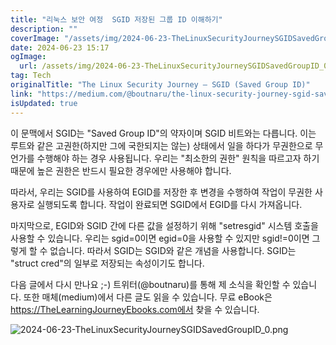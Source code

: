 ```yaml
---
title: "리눅스 보안 여정  SGID 저장된 그룹 ID 이해하기"
description: ""
coverImage: "/assets/img/2024-06-23-TheLinuxSecurityJourneySGIDSavedGroupID_0.png"
date: 2024-06-23 15:17
ogImage:
  url: /assets/img/2024-06-23-TheLinuxSecurityJourneySGIDSavedGroupID_0.png
tag: Tech
originalTitle: "The Linux Security Journey — SGID (Saved Group ID)"
link: "https://medium.com/@boutnaru/the-linux-security-journey-sgid-saved-group-id-07b4507b319e"
isUpdated: true
---
```


이 문맥에서 SGID는 "Saved Group ID"의 약자이며 SGID 비트와는 다릅니다. 이는 루트와 같은 고권한(하지만 그에 국한되지는 않는) 상태에서 일을 하다가 무권한으로 무언가를 수행해야 하는 경우 사용됩니다. 우리는 "최소한의 권한" 원칙을 따르고자 하기 때문에 높은 권한은 반드시 필요한 경우에만 사용해야 합니다.

따라서, 우리는 SGID를 사용하여 EGID를 저장한 후 변경을 수행하여 작업이 무권한 사용자로 실행되도록 합니다. 작업이 완료되면 SGID에서 EGID를 다시 가져옵니다.

마지막으로, EGID와 SGID 간에 다른 값을 설정하기 위해 "setresgid" 시스템 호출을 사용할 수 있습니다. 우리는 sgid=0이면 egid=0을 사용할 수 있지만 sgid!=0이면 그렇게 할 수 없습니다. 따라서 SGID는 SGID와 같은 개념을 사용합니다. SGID는 "struct cred"의 일부로 저장되는 속성이기도 합니다.

다음 글에서 다시 만나요 ;-) 트위터(@boutnaru)를 통해 제 소식을 확인할 수 있습니다. 또한 매체(medium)에서 다른 글도 읽을 수 있습니다. 무료 eBook은 https://TheLearningJourneyEbooks.com에서 찾을 수 있습니다.

<!-- cozy-coder - 수평 -->

<ins class="adsbygoogle"
     style="display:block"
     data-ad-client="ca-pub-4877378276818686"
     data-ad-slot="1107185301"
     data-ad-format="auto"
     data-full-width-responsive="true"></ins>

<script>
     (adsbygoogle = window.adsbygoogle || []).push({});
</script>

![2024-06-23-TheLinuxSecurityJourneySGIDSavedGroupID_0.png](/assets/img/2024-06-23-TheLinuxSecurityJourneySGIDSavedGroupID_0.png)

